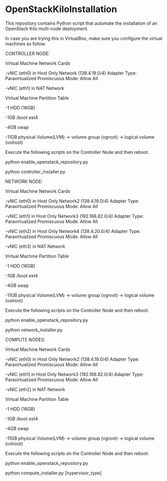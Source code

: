 # OpenStackKiloInstallation

This repository contains Python script that automate the installation of an OpenStack Kilo multi-node deployment.

In case you are trying this in VirtualBox, make sure you configure the virtual machines as follow.

CONTROLLER NODE:

Virtual Machine Network Cards

-vNIC (eth0) in Host Only Network (138.4.19.0/4) Adapter Type: Paravirtualized Promiscuous Mode: Allow All

-vNIC (eth1) in NAT Network 

Virtual Machine Partition Table

-1 HDD (16GB)

-1GB /boot ext4

-4GB swap

-11GB physical Volume(LVM) -> volume group (vgroot) -> logical volume (volroot)


Execute the following scripts on the Controller Node and then reboot.

python enable_openstack_repository.py

python controller_installer.py


NETWORK NODE:

Virtual Machine Network Cards

-vNIC (eth0) in Host Only Network2 (138.4.19.0/4) Adapter Type: Paravirtualized Promiscuous Mode: Allow All

-vNIC (eth1) in Host Only Network3 (192.168.82.0/4) Adapter Type: Paravirtualized Promiscuous Mode: Allow All

-vNIC (eth2) in Host Only Network4 (138.4.20.0/4) Adapter Type: Paravirtualized Promiscuous Mode: Allow All

-vNIC (eth3) in NAT Network


Virtual Machine Partition Table

-1 HDD (16GB)

-1GB /boot ext4

-4GB swap

-11GB physical Volume(LVM) -> volume group (vgroot) -> logical volume (volroot)

Execute the following scripts on the Controller Node and then reboot.

python enable_openstack_repository.py

python network_installer.py


COMPUTE NODES:

Virtual Machine Network Cards

-vNIC (eth0) in Host Only Network2 (138.4.19.0/4) Adapter Type: Paravirtualized Promiscuous Mode: Allow All

-vNIC (eth1) in Host Only Network3 (192.168.82.0/4) Adapter Type: Paravirtualized Promiscuous Mode: Allow All

-vNIC (eth2) in NAT Network


Virtual Machine Partition Table

-1 HDD (16GB)

-1GB /boot ext4

-4GB swap

-11GB physical Volume(LVM) -> volume group (vgroot) -> logical volume (volroot)

Execute the following scripts on the Controller Node and then reboot.

python enable_openstack_repository.py

python compute_installer.py [hypervisor_type]
